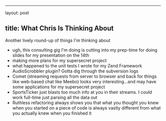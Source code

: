 <hr />

<p>layout: post</p>

<h2>title: What Chris Is Thinking About</h2>

<p>Another lively round-up of things I'm thinking about</p>

<ul>
<li>ugh, this consulting gig I'm doing is cutting into my prep-time for doing slides for my presentation on the 14th</li>
<li>making more plans for my supersecret project</li>
<li>what happened to the unit tests I wrote for my Zend Framework AudioScrobbler plugin?  Gotta dig through the subversion logs</li>
<li>Comet (streaming requests from server to browser and back for things like web-based chat like Meebo) looks very interesting...and may have some applications for my supersecret project</li>
<li>SportsTicker just blasts too much info at you in their streams.  I could work full-time just parsing all the data out</li>
<li>Ruthless refactoring always shows you that what you thought you knew when you started on a piece of code is always vastly different from what you actually knew when you finished it</li>
</ul>
